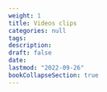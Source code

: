 ```yaml
---
weight: 1
title: Videos clips
categories: null
tags:
description: 
draft: false
date: 
lastmod: "2022-09-26"
bookCollapseSection: true
---
```


